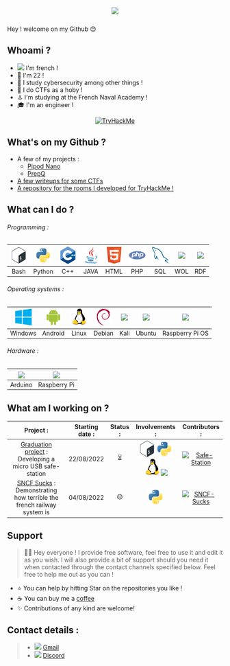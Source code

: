##

<h1 align="center">
  <a href="https://git.io/typing-svg">
    <img src="https://readme-typing-svg.herokuapp.com?size=40&height=60&lines=Gavroche's+Github" style="display: inline ">
  </a>
</h1>

Hey ! welcome on my Github :blush:

## Whoami ?

- <img src="https://user-images.githubusercontent.com/64252014/180590776-89130674-440b-4ce2-b6c1-17a7504eb43a.png" height="20"> I'm french !
- :boy: I'm 22 !
- :seedling: I study cybersecurity among other things !
- :triangular_flag_on_post: I do CTFs as a hoby !
- :anchor: I'm studying at the French Naval Academy !
- :mortar_board: I'm an engineer !

<div align="center">

<a href="https://tryhackme.com/p/G4vr0ch3">
  <img src="https://tryhackme-badges.s3.amazonaws.com/G4vr0ch3.png" alt="TryHackMe">
</a><br>

</div>

## What's on my Github ?

- A few of my projects :
  - [Pipod Nano](https://github.com/G4vr0ch3/PIpod-Nano)
  - [PrepQ](https://github.com/G4vr0ch3/PrepQ)
- [A few writeups for some CTFs](https://github.com/G4vr0ch3/CTFSolvesCollection)
- [A repository for the rooms I developed for TryHackMe !](https://github.com/G4vr0ch3/TryHackMe-rooms)

## What can I do ?

###### Programming :

| <img src="https://raw.githubusercontent.com/devicons/devicon/master/icons/bash/bash-original.svg" height="40"> | <img src="https://raw.githubusercontent.com/devicons/devicon/master/icons/python/python-original.svg" height="40"> | <img src="https://raw.githubusercontent.com/devicons/devicon/master/icons/cplusplus/cplusplus-original.svg" height="40"> | <img src="https://raw.githubusercontent.com/devicons/devicon/master/icons/java/java-original.svg" height="40"> | <img src="https://raw.githubusercontent.com/devicons/devicon/master/icons/html5/html5-original.svg" height="40"> | <img src="https://raw.githubusercontent.com/devicons/devicon/master/icons/php/php-plain.svg" height="40"> | <img src="https://raw.githubusercontent.com/devicons/devicon/master/icons/mysql/mysql-original.svg" height="40"> | <img src="https://upload.wikimedia.org/wikipedia/commons/thumb/1/16/Logo_Semantic_Web.svg/1200px-Logo_Semantic_Web.svg.png" height="40"> | <img src="https://upload.wikimedia.org/wikipedia/commons/thumb/f/f3/Rdf_logo.svg/1200px-Rdf_logo.svg.png" height="40"> |
| :-: | :-: | :-: | :-: | :-: | :-: | :-: | :-: | :-: |
| Bash | Python | C++ | JAVA | HTML | PHP | SQL | WOL | RDF |

###### Operating systems :

| <img src="https://raw.githubusercontent.com/devicons/devicon/master/icons/windows8/windows8-original.svg" height="40"> | <img SRC="https://raw.githubusercontent.com/devicons/devicon/master/icons/android/android-original.svg" height="40"> | <img src="https://raw.githubusercontent.com/devicons/devicon/master/icons/linux/linux-original.svg" height="40"> | <img src="https://raw.githubusercontent.com/devicons/devicon/master/icons/debian/debian-original.svg" height="40" > | <img src="https://www.kali.org/images/kali-logo.svg" height="40"> | <img src="https://upload.wikimedia.org/wikipedia/commons/thumb/5/54/Ubuntu-Logo_ohne_Schriftzug.svg/2048px-Ubuntu-Logo_ohne_Schriftzug.svg.png" height="40"> | <img src="https://www.raspberrypi.com/app/uploads/2020/06/raspberrry_pi_logo.png" height="40"> |
| :-: | :-: | :-: | :-: | :-: | :-: | :-: |
| Windows | Android | Linux | Debian | Kali | Ubuntu | Raspberry Pi OS |

###### Hardware :

| <img align="center" src="https://upload.wikimedia.org/wikipedia/commons/thumb/8/87/Arduino_Logo.svg/800px-Arduino_Logo.svg.png" height="40"> | <img align="center" src="https://www.raspberrypi.com/app/uploads/2020/06/raspberrry_pi_logo.png" height="40"> |
| :-: | :-: |
| Arduino | Raspberry Pi |

## What am I working on ?

[Safe-Station]: https://contrib.rocks/image?repo=G4vr0ch3/USB-Safe-Station
[SNCF-Sucks]: https://contrib.rocks/image?repo=G4vr0ch3/SNCF-Sucks


| Project : | Starting date : | Status : | Involvements : | Contributors : |
| :-: | :-: | :-: | :-: | :-: |
| [Graduation project](https://github.com/G4vr0ch3/USB-Safe-Station) : Developing a micro USB safe-station | 22/08/2022 | :hourglass_flowing_sand: | <img src="https://raw.githubusercontent.com/devicons/devicon/master/icons/bash/bash-original.svg" height="40"><img src="https://raw.githubusercontent.com/devicons/devicon/master/icons/python/python-original.svg" height="40"><img src="https://raw.githubusercontent.com/devicons/devicon/master/icons/linux/linux-original.svg" height="40"><img src="https://www.raspberrypi.com/app/uploads/2020/06/raspberrry_pi_logo.png" height="40"> | [![Safe-Station]](https://github.com/G4vr0ch3/USB-Safe-Station/graphs/contributors) |
| [SNCF Sucks](https://github.com/G4vr0ch3/SNCF-Sucks) : Demonstrating how terrible the french railway system is | 04/08/2022 | :yellow_circle: | <img src="https://raw.githubusercontent.com/devicons/devicon/master/icons/python/python-original.svg" height="40"> | [![SNCF-Sucks]](https://github.com/G4vr0ch3/SNCF-Sucks/graphs/contributors) |


## Support

> 👋🏼 Hey everyone ! I provide free software, feel free to use it and edit it as you wish. I will also provide a bit of support should you need it when contacted through the contact channels specified below. Feel free to help me out as you can !

- ⭐️ You can help by hitting Star on the repositories you like !
- ☕️ You can buy me a [coffee](https://www.paypal.com/paypalme/AReppelin)
- ✨ Contributions of any kind are welcome!


## Contact details :


> - <img href="mailto:gavrochebackups@gmail.com" src="https://upload.wikimedia.org/wikipedia/commons/thumb/7/7e/Gmail_icon_%282020%29.svg/2560px-Gmail_icon_%282020%29.svg.png" height="12"> [Gmail](mailto:gavrochebackups@gmail.com)
> - <img href="https://discordapp.com/users/Gavroche#2871" src="https://discord.com/assets/847541504914fd33810e70a0ea73177e.ico" height="12"> [Discord](https://discordapp.com/users/Gavroche#2871)
